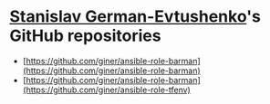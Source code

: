 # [Stanislav German-Evtushenko](https://github.com/giner)'s GitHub repositories

- [https://github.com/giner/ansible-role-barman](https://github.com/giner/ansible-role-barman)
- [https://github.com/giner/ansible-role-barman](https://github.com/giner/ansible-role-tfenv)
